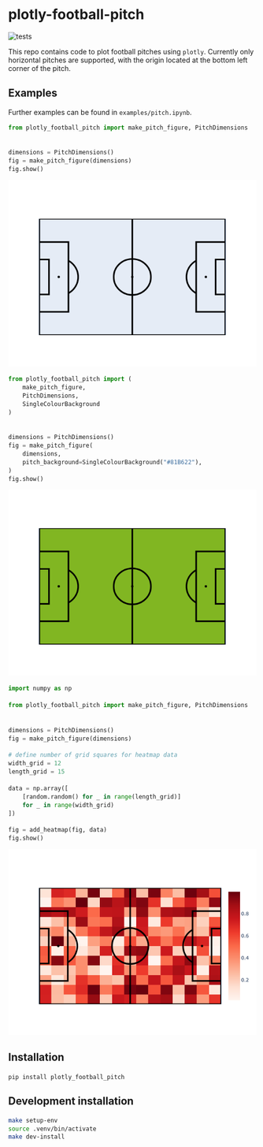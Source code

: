 # plotly-football-pitch

![tests](https://github.com/minimav/plotly-football-pitch/actions/workflows/test.yml/badge.svg)

This repo contains code to plot football pitches using `plotly`. Currently only horizontal pitches are supported, with the origin located at the bottom left
corner of the pitch.

## Examples

Further examples can be found in `examples/pitch.ipynb`.

```python
from plotly_football_pitch import make_pitch_figure, PitchDimensions


dimensions = PitchDimensions()
fig = make_pitch_figure(dimensions)
fig.show()
```

![basic pitch](https://github.com/minimav/plotly-football-pitch/blob/main/images/basic_pitch.png?raw=True)

```python
from plotly_football_pitch import (
    make_pitch_figure,
    PitchDimensions,
    SingleColourBackground
)


dimensions = PitchDimensions()
fig = make_pitch_figure(
    dimensions,
    pitch_background=SingleColourBackground("#81B622"),
)
fig.show()
```

![green pitch](https://github.com/minimav/plotly-football-pitch/blob/main/images/green_pitch.png?raw=True)

```python
import numpy as np

from plotly_football_pitch import make_pitch_figure, PitchDimensions


dimensions = PitchDimensions()
fig = make_pitch_figure(dimensions)

# define number of grid squares for heatmap data
width_grid = 12
length_grid = 15

data = np.array([
    [random.random() for _ in range(length_grid)]
    for _ in range(width_grid)
])

fig = add_heatmap(fig, data)
fig.show()
```

![basic pitch with heatmap](https://github.com/minimav/plotly-football-pitch/blob/main/images/basic_pitch_with_heatmap.png?raw=True)

## Installation

`pip install plotly_football_pitch`

## Development installation

```bash
make setup-env
source .venv/bin/activate
make dev-install
```
